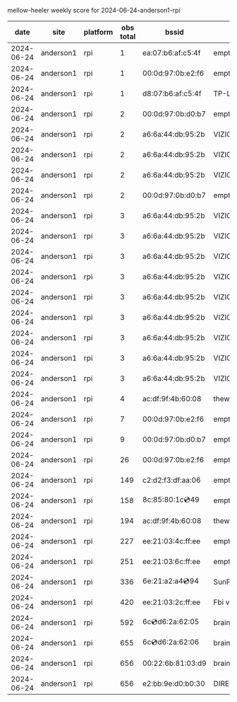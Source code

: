 mellow-heeler weekly score for 2024-06-24-anderson1-rpi

|date|site|platform|obs total|bssid|ssid|lat|lng|
|--|--|--|--|--|--|--|--|
|2024-06-24|anderson1|rpi|1|ea:07:b6:af:c5:4f|empty_ssid|40.41746|-122.24048|
|2024-06-24|anderson1|rpi|1|00:0d:97:0b:e2:f6|empty_ssid|40.41746|-122.24048|
|2024-06-24|anderson1|rpi|1|d8:07:b6:af:c5:4f|TP-Link_C54F|40.41746|-122.24048|
|2024-06-24|anderson1|rpi|2|00:0d:97:0b:d0:b7|empty_ssid|40.41746|-122.24048|
|2024-06-24|anderson1|rpi|2|a6:6a:44:db:95:2b|VIZIOCastAudio3193|40.41746|-122.24048|
|2024-06-24|anderson1|rpi|2|a6:6a:44:db:95:2b|VIZIOCastAudio9507|40.41746|-122.24048|
|2024-06-24|anderson1|rpi|2|a6:6a:44:db:95:2b|VIZIOCastAudio5648|40.41746|-122.24048|
|2024-06-24|anderson1|rpi|2|00:0d:97:0b:d0:b7|empty_ssid|40.41746|-122.24048|
|2024-06-24|anderson1|rpi|3|a6:6a:44:db:95:2b|VIZIOCastAudio2484|40.41746|-122.24048|
|2024-06-24|anderson1|rpi|3|a6:6a:44:db:95:2b|VIZIOCastAudio8516|40.41746|-122.24048|
|2024-06-24|anderson1|rpi|3|a6:6a:44:db:95:2b|VIZIOCastAudio1806|40.41746|-122.24048|
|2024-06-24|anderson1|rpi|3|a6:6a:44:db:95:2b|VIZIOCastAudio9580|40.41746|-122.24048|
|2024-06-24|anderson1|rpi|3|a6:6a:44:db:95:2b|VIZIOCastAudio1744|40.41746|-122.24048|
|2024-06-24|anderson1|rpi|3|a6:6a:44:db:95:2b|VIZIOCastAudio7501|40.41746|-122.24048|
|2024-06-24|anderson1|rpi|3|a6:6a:44:db:95:2b|VIZIOCastAudio8016|40.41746|-122.24048|
|2024-06-24|anderson1|rpi|3|a6:6a:44:db:95:2b|VIZIOCastAudio5053|40.41746|-122.24048|
|2024-06-24|anderson1|rpi|3|a6:6a:44:db:95:2b|VIZIOCastAudio8724|40.41746|-122.24048|
|2024-06-24|anderson1|rpi|4|ac:df:9f:4b:60:08|theweef|40.41746|-122.24048|
|2024-06-24|anderson1|rpi|7|00:0d:97:0b:e2:f6|empty_ssid|40.41746|-122.24048|
|2024-06-24|anderson1|rpi|9|00:0d:97:0b:d0:b7|empty_ssid|40.41746|-122.24048|
|2024-06-24|anderson1|rpi|26|00:0d:97:0b:e2:f6|empty_ssid|40.41746|-122.24048|
|2024-06-24|anderson1|rpi|149|c2:d2:f3:df:aa:06|empty_ssid|40.41746|-122.24048|
|2024-06-24|anderson1|rpi|158|8c:85:80:1c:cd:49|empty_ssid|40.41746|-122.24048|
|2024-06-24|anderson1|rpi|194|ac:df:9f:4b:60:08|theweef|40.41746|-122.24048|
|2024-06-24|anderson1|rpi|227|ee:21:03:4c:ff:ee|empty_ssid|40.41746|-122.24048|
|2024-06-24|anderson1|rpi|251|ee:21:03:6c:ff:ee|empty_ssid|40.41746|-122.24048|
|2024-06-24|anderson1|rpi|336|6e:21:a2:a4:cd:94|SunPower21450|40.41746|-122.24048|
|2024-06-24|anderson1|rpi|420|ee:21:03:2c:ff:ee|Fbi van 13|40.41746|-122.24048|
|2024-06-24|anderson1|rpi|592|6c:cd:d6:2a:62:05|braingang2_5GEXT|40.41746|-122.24048|
|2024-06-24|anderson1|rpi|655|6c:cd:d6:2a:62:06|braingang2_2GEXT|40.41746|-122.24048|
|2024-06-24|anderson1|rpi|656|00:22:6b:81:03:d9|braingang2|40.41746|-122.24048|
|2024-06-24|anderson1|rpi|656|e2:bb:9e:d0:b0:30|DIRECT-9ED03030|40.41746|-122.24048|
